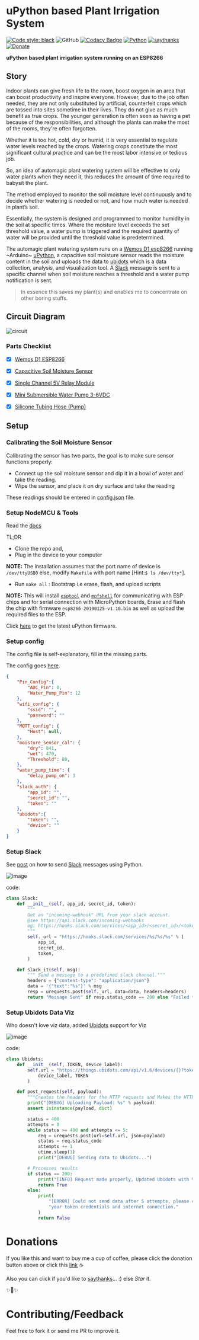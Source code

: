 # uPython based Plant Irrigation System

[![Code style: black](https://img.shields.io/badge/code%20style-black-000000.svg)](https://github.com/psf/black)
![GitHub](https://img.shields.io/github/license/mmphego/uPython-Plant-Irrigation-System.svg)
[![Codacy Badge](https://api.codacy.com/project/badge/Grade/0f51de7f05274c8daa81d220763f0749)](https://www.codacy.com/app/mmphego/uPython-Plant-Irrigation-System?utm_source=github.com&amp;utm_medium=referral&amp;utm_content=mmphego/uPython-Plant-Irrigation-System&amp;utm_campaign=Badge_Grade)
[![Python](https://img.shields.io/badge/uPython-3.6%2B-red.svg)](http://www.micropython.org/download)
[![saythanks](https://img.shields.io/badge/say-thanks-ff69b4.svg)](https://saythanks.io/to/mmphego)
[![Donate](https://img.shields.io/badge/Donate-%24-green.svg)](https://paypal.me/mmphego)

**uPython based plant irrigation system running on an ESP8266**

## Story

Indoor plants can give fresh life to the room, boost oxygen in an area that can boost productivity and inspire everyone. However, due to the job often needed, they are not only substituted by artificial, counterfeit crops which are tossed into sites sometime in their lives. They do not give as much benefit as true crops. The younger generation is often seen as having a pet because of the responsibilities, and although the plants can make the most of the rooms, they're often forgotten.

Whether it is too hot, cold, dry or humid, it is very essential to regulate water levels reached by the crops. Watering crops constitute the most significant cultural practice and can be the most labor intensive or tedious job.

So, an idea of automagic plant watering system will be effective to only water plants when they need it, this reduces the amount of time required to babysit the plant.

The method employed to monitor the soil moisture level continuously and to decide whether watering is needed or not, and how much water is needed in plant’s soil.

Essentially, the system is designed and programmed to monitor humidity in the soil at specific times. Where the moisture level exceeds the set threshold value, a water pump is triggered and the required quantity of water will be provided until the threshold value is predetermined.

The automagic plant watering system runs on a [Wemos D1 esp8266](https://www.wemos.cc/) running ~Arduino~ [uPython](http://www.micropython.org/), a capacitive soil moisture sensor reads the moisture content in the soil and uploads the data to [ubidots](https://ubidots.com/) which is a data collection, analysis, and visualization tool. A [Slack](slack.com) message is sent to a specific channel when soil moisture reaches a threshold and a water pump  notification is sent.

> In essence this saves my plant(s) and enables me to concentrate on other boring stuffs.

## Circuit Diagram

![circuit](assets/soilmoisture.jpg)

### Parts Checklist
- [x] [Wemos D1 ESP8266](https://www.banggood.com/custlink/GGvDS2tE8I)
- [x] [Capacitive Soil Moisture Sensor](https://www.banggood.com/custlink/DKvDIM5y8T)
- [x] [Single Channel 5V Relay Module](https://www.banggood.com/custlink/vKvv9UtdLR)
- [x] [Mini Submersible Water Pump 3-6VDC](https://www.banggood.com/Mini-Micro-Submersible-Motor-Pump-Water-Pumps-DC-3-6V-100LH-Low-p-1249338.html?rmmds=home-mid-relatedViewed&ID=514182&cur_warehouse=CN&custlinkid=483151)
- [x] [Silicone Tubing Hose (Pump)](https://www.banggood.com/1m-Food-Grade-Translucent-Silicone-Tubing-Hose-With-1mm-To-8mm-Inner-Diameter-p-1377641.html?rmmds=detail-top-buytogether-auto&ID=512358&cur_warehouse=CN&custlinkid=483151)


## Setup

### Calibrating the Soil Moisture Sensor

Calibrating the sensor has two parts, the goal is to make sure sensor functions properly:
*   Connect up the soil moisture sensor and dip it in a bowl of water and take the reading.
*   Wipe the sensor, and place it on dry surface and take the reading

These readings should be entered in [config.json](config.json) file.

### Setup NodeMCU & Tools

Read the [docs](https://docs.micropython.org/en/latest/esp8266/esp8266/tutorial/intro.html)

TL;DR
*   Clone the repo and,
*   Plug in the device to your computer

**NOTE:** The installation assumes that the port name of device is `/dev/ttyUSB0` else, modify `Makefile` with port name [Hint:`$ ls /dev/tty*`].

*   Run `make all` : Bootstrap i.e erase, flash, and upload scripts

**NOTE:** This will install [`esptool`](https://github.com/espressif/esptool) and [`mpfshell`](https://github.com/wendlers/mpfshell) for communicating with ESP chips and for serial connection with MicroPython boards, Erase and flash the chip with firmware `esp8266-20190125-v1.10.bin` as well as upload the required files to the ESP.

Click [here](https://www.micropython.org/download) to get the latest uPython firmware.

### Setup config

The config file is self-explanatory, fill in the missing parts.

The config goes [here](config.json).
```json
{
    "Pin_Config":{
        "ADC_Pin": 0,
        "Water_Pump_Pin": 12
    },
    "wifi_config": {
        "ssid": "",
        "password": ""
    },
    "MQTT_config": {
        "Host": null,
    },
    "moisture_sensor_cal": {
        "dry": 841,
        "wet": 470,
        "Threshold": 80,
    },
    "water_pump_time": {
        "delay_pump_on": 3
    },
    "slack_auth": {
        "app_id": "",
        "secret_id": "",
        "token": ""
    },
    "ubidots":{
        "token": "",
        "device": ""
    }
}

```

### Setup Slack

See [post](http://bit.ly/2K46XP8) on how to send [Slack](slack.com) messages using Python.

![image](assets/slack.png)

code:
```python
class Slack:
    def __init__(self, app_id, secret_id, token):
        """
        Get an "incoming-webhook" URL from your slack account.
        @see https://api.slack.com/incoming-webhooks
        eg: https://hooks.slack.com/services/<app_id>/<secret_id>/<token>
        """
        self._url = "https://hooks.slack.com/services/%s/%s/%s" % (
            app_id,
            secret_id,
            token,
        )

    def slack_it(self, msg):
        """ Send a message to a predefined slack channel."""
        headers = {"content-type": "application/json"}
        data = '{"text":"%s"}' % msg
        resp = urequests.post(self._url, data=data, headers=headers)
        return "Message Sent" if resp.status_code == 200 else "Failed to sent message"
```

### Setup Ubidots Data Viz

Who doesn't love viz data, added [Ubidots](https://ubidots.com/) support for Viz

![image](assets/ubidots.png)

code:
```python
class Ubidots:
    def __init__(self, TOKEN, device_label):
        self.url = "https://things.ubidots.com/api/v1.6/devices/{}?token={}".format(
            device_label, TOKEN
        )

    def post_request(self, payload):
        """Creates the headers for the HTTP requests and Makes the HTTP requests"""
        print("[DEBUG] Uploading Payload: %s" % payload)
        assert isinstance(payload, dict)

        status = 400
        attempts = 0
        while status >= 400 and attempts <= 5:
            req = urequests.post(url=self.url, json=payload)
            status = req.status_code
            attempts += 1
            utime.sleep(1)
            print("[DEBUG] Sending data to Ubidots...")

        # Processes results
        if status == 200:
            print("[INFO] Request made properly, Updated Ubidots with %s." % payload)
            return True
        else:
            print(
                "[ERROR] Could not send data after 5 attempts, please check "
                "your token credentials and internet connection."
            )
            return False
```

# Donations

If you like this and want to buy me a cup of coffee, please click the donation button above or click this [link](https://paypal.me/mmphego) ☕

Also you can click if you'd like to [saythanks](https://saythanks.io/to/mmphego)... :) else *Star* it.

✨🍰✨


# Contributing/Feedback

Feel free to fork it or send me PR to improve it.
